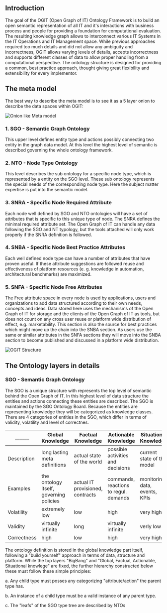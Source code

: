 ## Introduction

The goal of the OGIT (Open Graph of IT) Ontology Framework is to build an open semantic representation of all IT and it's interactions with business process and people for providing a foundation for computational evaluation. The resulting knowledge graph allows to interconnect various IT Systems in the IT Operations and IT Management space. While previous approaches required too much details and did not allow any ambiguity and incorrectness, OGIT allows varying levels of details, accepts incorrectness and supports different classes of data to allow proper handling from a computational perspective. The ontology structure is designed for providing a common, best practice approach, thought giving great flexibility and extensibility for every implementor.  

## The meta model

The best way to describe the meta model is to see it as a 5 layer onion to describe the data spaces within OGIT:

![Onion like Meta model](https://github.com/arago/graphIT-ontology/raw/master/Wiki/imgs/Onion.png)

### 1. SGO - Semantic Graph Ontology

This upper level defines entity type and actions possibly connecting two entity in the graph data model. At this level the highest level of semantic is described governing the whole ontology framework.

### 2. NTO - Node Type Ontology

This level describes the sub ontology for a specific node type, which is represented by a entity on the SGO level. These sub ontology represents the special needs of the corresponding node type. Here the subject matter expertise is put into the semantic model.

### 3. SNRA - Specific Node Required Attribute

Each node well defined by SGO and NTO ontologies will have a set of attributes that is specific to this unique type of node. The SNRA defines the minimal required attribute set. The Open Graph of IT can handle any data following the SGO and NT typology, but the tools attached will only work properly if the SNRA definition is followed.

### 4. SNBA - Specific Node Best Practice Attributes

Each well defined node type can have a number of attributes that have proven useful. If these attribute suggestions are followed reuse and effectiveness of platform resources (e. g. knowledge in automation, architectural benchmarks) are maximized.

### 5. SNFA - Specific Node Free Attributes 

The Free attribute space in every node is used by applications, users and organizations to add data structured according to their own needs, concepts and ideas. Data stored here uses the mechanisms of the Open Graph of IT for storage and the clients of the Open Graph of IT as tools, but does not count on any cross user reuse or platform wide distribution of effect, e.g. marketability. This section is also the source for best practices which might move up the chain into the SNBA section. As users use the same or similar attributes in the SNFA sections they will move into the SNBA section to become published and discussed in a platform wide distribution.

![OGIT Structure](https://github.com/arago/graphIT-ontology/raw/master/Wiki/imgs/OGIT_Structure.png)

## The Ontology layers in details

### SGO - Semantic Graph Ontology

The SGO is a unique structure with represents the top level of semantic behind the Open Graph of IT. In this highest level of data structure the entities and actions connecting these entities are described. The SGO is maintained by the SGO Ontology Board. Because the entities are representing knowledge they will be categorized as knowledge classes. There are 4 categories of entities in the SGO, which differ in terms of validity, volatility and level of correctnes.

______ | Global Knowledge | Factual Knowledge | Actionable Knowledge|Situational Knowledge
------ | --------------- | --------------- | --------------- | --------------- | 
Description | long lasting meta definitions | actual state of the world | possible activities and decisions | current state of the model
Examples | the ontology itself, governing policies | actual IT provisioned, contracts | commands, reactions to regul. demands | monitoring data, events, KPIs
Volatility | extremely low | low | high | very high
Validity | virtually infinite | long | virtually infinite | verly low
Correctness | high | low | high | very high

The ontology definition is stored in the global knowledge part itself, following a "build yourself" approach in terms of data, structure and platform. While the top layers "BigBang" and "Global, Factual, Actionable, Situational knowlege" are fixed, the further hierarchy constructed below these must follow these simple principles:

a. Any child type must posses any categorizing "attribute/action" the parent type has.  

b. An instance of a child type must be a valid instance of any parent type.  

c. The "leafs" of the SGO type tree are described by NTOs